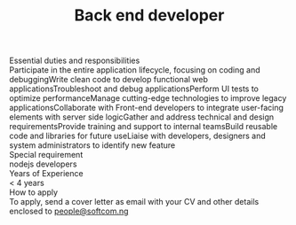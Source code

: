 ---
title:              Back end developer
location:           Abuja
contract_type:      Full time  
department:         Engineering
featured_image:     /uploads/headers/openings-header.jpg
image_description:
body: |-
    ### Essential duties and responsibilities
    - Participate in the entire application lifecycle, focusing on coding and debugging
    - Write clean code to develop functional web applications
    - Troubleshoot and debug applications
    - Perform UI tests to optimize performance
    - Manage cutting-edge technologies to improve legacy applications
    - Collaborate with Front-end developers to integrate user-facing elements with server side logic
    - Gather and address technical and design requirements 
    - Provide training and support to internal teams
    - Build reusable code and libraries for future use
    - Liaise with developers, designers and system administrators to identify new feature

    ### Special requirement
    nodejs developers

    ### Years of Experience
    < 4 years

    ### How to apply
    To apply, send a cover letter as email with your CV and other details enclosed to [people@softcom.ng](mailto:people@softcom.ng)
---